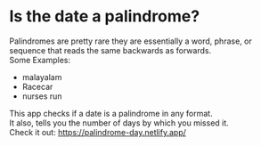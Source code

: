 # Is the date a palindrome?
Palindromes are pretty rare they are essentially a word, phrase, or sequence that reads the same backwards as forwards.  
Some Examples:  
* malayalam
* Racecar
* nurses run

This app checks if a date is a palindrome in any format.  
It also, tells you the number of days by which you missed it.  
Check it out: 
https://palindrome-day.netlify.app/
